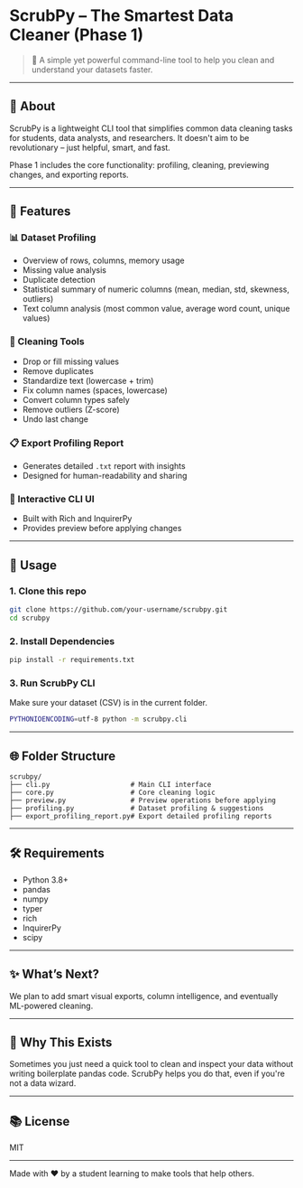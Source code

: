 # ScrubPy – The Smartest Data Cleaner (Phase 1)

> 🚀 A simple yet powerful command-line tool to help you clean and understand your datasets faster.

---

## 🌊 About
ScrubPy is a lightweight CLI tool that simplifies common data cleaning tasks for students, data analysts, and researchers. It doesn't aim to be revolutionary – just helpful, smart, and fast.

Phase 1 includes the core functionality: profiling, cleaning, previewing changes, and exporting reports.

---

## 🔧 Features

### 📊 Dataset Profiling
- Overview of rows, columns, memory usage
- Missing value analysis
- Duplicate detection
- Statistical summary of numeric columns (mean, median, std, skewness, outliers)
- Text column analysis (most common value, average word count, unique values)


### 🚮 Cleaning Tools
- Drop or fill missing values
- Remove duplicates
- Standardize text (lowercase + trim)
- Fix column names (spaces, lowercase)
- Convert column types safely
- Remove outliers (Z-score)
- Undo last change

### 📋 Export Profiling Report
- Generates detailed `.txt` report with insights
- Designed for human-readability and sharing

### 🎨 Interactive CLI UI
- Built with Rich and InquirerPy
- Provides preview before applying changes

---

## 📝 Usage

### 1. Clone this repo
```bash
git clone https://github.com/your-username/scrubpy.git
cd scrubpy
```

### 2. Install Dependencies
```bash
pip install -r requirements.txt
```

### 3. Run ScrubPy CLI
Make sure your dataset (CSV) is in the current folder.
```bash
PYTHONIOENCODING=utf-8 python -m scrubpy.cli
```

---

## 🌐 Folder Structure
```
scrubpy/
├── cli.py                    # Main CLI interface
├── core.py                   # Core cleaning logic
├── preview.py                # Preview operations before applying
├── profiling.py              # Dataset profiling & suggestions
├── export_profiling_report.py# Export detailed profiling reports
```

---

## 🛠️ Requirements
- Python 3.8+
- pandas
- numpy
- typer
- rich
- InquirerPy
- scipy

---

## ✨ What’s Next?
We plan to add smart visual exports, column intelligence, and eventually ML-powered cleaning.

---

## 🎉 Why This Exists
Sometimes you just need a quick tool to clean and inspect your data without writing boilerplate pandas code. ScrubPy helps you do that, even if you're not a data wizard.

---

## 📚 License
MIT

---

Made with ❤️ by a student learning to make tools that help others.

